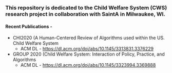 ### This repository is dedicated to the Child Welfare System (CWS) research project in collaboration with SaintA in Milwaukee, WI.

#### Recent Publications -
* CHI2020 (A Human-Centered Review of Algorithms used within the US. Child Welfare System
  * ACM DL - https://dl.acm.org/doi/abs/10.1145/3313831.3376229
* GROUP 2020 (Child Welfare System: Interaction of Policy, Practice, and Algorithms
  * ACM DL - https://dl.acm.org/doi/abs/10.1145/3323994.3369888
